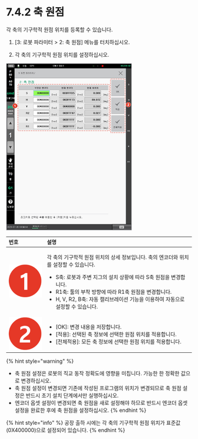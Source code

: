 # 7.4.2 축 원점

각 축의 기구학적 원점 위치를 등록할 수 있습니다.

1.	\[3: 로봇 파라미터 &gt; 2: 축 원점\] 메뉴를 터치하십시오.

2.	각 축의 기구학적 원점 위치를 설정하십시오.

![](../../.gitbook/assets/image%20%28208%29.png)



<table>
  <thead>
    <tr>
      <th style="text-align:left">&#xBC88;&#xD638;</th>
      <th style="text-align:left">&#xC124;&#xBA85;</th>
    </tr>
  </thead>
  <tbody>
    <tr>
      <td style="text-align:left">
        <img src="../../.gitbook/assets/c1.png" alt/>
      </td>
      <td style="text-align:left">
        <p>&#xAC01; &#xCD95;&#xC758; &#xAE30;&#xAD6C;&#xD559;&#xC801; &#xC6D0;&#xC810;
          &#xC704;&#xCE58;&#xC758; &#xC0C1;&#xC138; &#xC815;&#xBCF4;&#xC785;&#xB2C8;&#xB2E4;.
          &#xCD95;&#xC758; &#xC5D4;&#xCF54;&#xB354;&#xC640; &#xC704;&#xCE58;&#xB97C;
          &#xC124;&#xC815;&#xD560; &#xC218; &#xC788;&#xC2B5;&#xB2C8;&#xB2E4;.</p>
        <ul>
          <li>S&#xCD95;: &#xB85C;&#xBD07;&#xACFC; &#xC8FC;&#xBCC0; &#xC9C0;&#xADF8;&#xC758;
            &#xC124;&#xCE58; &#xC0C1;&#xD669;&#xC5D0; &#xB530;&#xB77C; S&#xCD95; &#xC6D0;&#xC810;&#xC744;
            &#xBCC0;&#xACBD;&#xD569;&#xB2C8;&#xB2E4;.</li>
          <li>R1&#xCD95;: &#xD234;&#xC758; &#xBD80;&#xCC29; &#xBC29;&#xD5A5;&#xC5D0;
            &#xB530;&#xB77C; R1&#xCD95; &#xC6D0;&#xC810;&#xC744; &#xBCC0;&#xACBD;&#xD569;&#xB2C8;&#xB2E4;.</li>
          <li>H, V, R2, B&#xCD95;: &#xC790;&#xB3D9; &#xCE98;&#xB9AC;&#xBE0C;&#xB808;&#xC774;&#xC158;
            &#xAE30;&#xB2A5;&#xC744; &#xC774;&#xC6A9;&#xD558;&#xC5EC; &#xC790;&#xB3D9;&#xC73C;&#xB85C;
            &#xC124;&#xC815;&#xD560; &#xC218; &#xC788;&#xC2B5;&#xB2C8;&#xB2E4;.</li>
        </ul>
      </td>
    </tr>
    <tr>
      <td style="text-align:left">
        <img src="../../.gitbook/assets/c2.png" alt/>
      </td>
      <td style="text-align:left">
        <ul>
          <li>[OK]: &#xBCC0;&#xACBD; &#xB0B4;&#xC6A9;&#xC744; &#xC800;&#xC7A5;&#xD569;&#xB2C8;&#xB2E4;.</li>
          <li>[&#xC801;&#xC6A9;]: &#xC120;&#xD0DD;&#xB41C; &#xCD95; &#xC815;&#xBCF4;&#xC5D0;
            &#xC120;&#xD0DD;&#xD55C; &#xC6D0;&#xC810; &#xC704;&#xCE58;&#xB97C; &#xC801;&#xC6A9;&#xD569;&#xB2C8;&#xB2E4;.</li>
          <li>[&#xC804;&#xCCB4;&#xC801;&#xC6A9;]: &#xBAA8;&#xB4E0; &#xCD95; &#xC815;&#xBCF4;&#xC5D0;
            &#xC120;&#xD0DD;&#xD55C; &#xC6D0;&#xC810; &#xC704;&#xCE58;&#xB97C; &#xC801;&#xC6A9;&#xD569;&#xB2C8;&#xB2E4;.</li>
        </ul>
      </td>
    </tr>
  </tbody>
</table>

{% hint style="warning" %}
* 축 원점 설정은 로봇의 직교 동작 정확도에 영향을 미칩니다. 가능한 한 정확한 값으로 변경하십시오.
* 축 원점 설정이 변경되면 기존에 작성된 프로그램의 위치가 변경되므로 축 원점 설정은 반드시 초기 설치 단계에서만 실행하십시오.
* 엔코더 옵셋 설정이 변경되면 축 원점을 새로 설정해야 하므로 반드시 엔코더 옵셋 설정을 완료한 후에 축 원점을 설정하십시오.
{% endhint %}

{% hint style="info" %}
공장 출하 시에는 각 축의 기구학적 원점 위치가 표준값\(0X400000\)으로 설정되어 있습니다.
{% endhint %}

